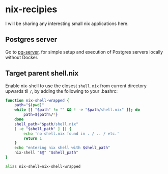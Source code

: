 # nix-recipies

I will be sharing any interesting small nix applications here.

## Postgres server

Go to [pg-server](pg-server#posgres-server), for simple setup and execution of
Postgres servers locally without Docker.

## Target parent shell.nix

Enable nix-shell to use the closest `shell.nix` from current directory upwards
til `/`, by adding the following to your .bashrc:
```bash
function nix-shell-wrapped {
    path="$(pwd)"
    while [[ "$path" != "" && ! -e "$path/shell.nix" ]]; do
        path=${path%/*}
    done
    shell_path="$path/shell.nix"
    [ -e "$shell_path" ] || {
        echo 'no shell.nix found in . / .. / etc.'
        return 1
    }
    echo "entering nix shell with $shell_path"
    nix-shell "$@" "$shell_path"
}

alias nix-shell=nix-shell-wrapped
```
